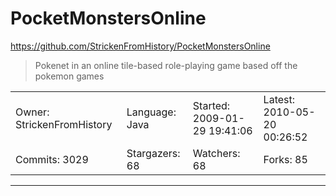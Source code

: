 # PocketMonstersOnline

https://github.com/StrickenFromHistory/PocketMonstersOnline
<blockquote>
Pokenet in an online tile-based role-playing game based off the pokemon games
</blockquote>

<table>
<tr><td>Owner: StrickenFromHistory</td>
    <td>Language: Java</td>
    <td>Started: 2009-01-29 19:41:06</td>
    <td>Latest: 2010-05-20 00:26:52</td></tr>
<tr><td>Commits: 3029</td>
    <td>Stargazers: 68</td>
    <td>Watchers: 68</td>
    <td>Forks: 85</td></tr>
</table>

---

